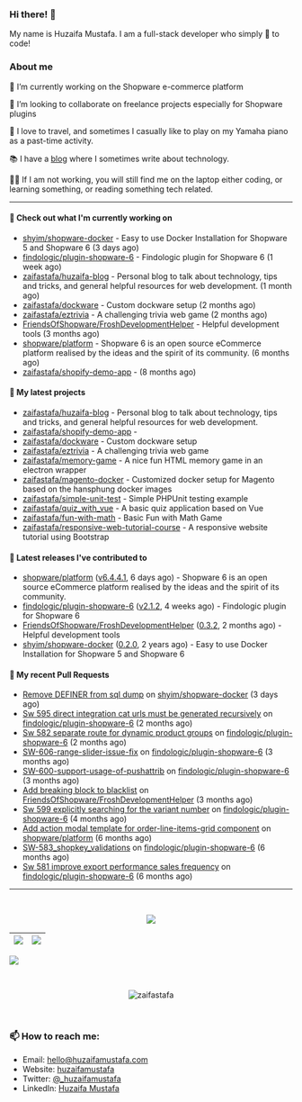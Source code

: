 ### Hi there! 👋

My name is Huzaifa Mustafa. I am a full-stack developer who simply :blue_heart: to code!

### About me 

🔭 I’m currently working on the Shopware e-commerce platform

:briefcase: I’m looking to collaborate on freelance projects especially for Shopware plugins

:musical_keyboard: I love to travel, and sometimes I casually like to play on my Yamaha piano as a past-time activity. 

:books: I have a [blog](https://blog.huzaifamustafa.com) where I sometimes write about technology.

:man_technologist: If I am not working, you will still find me on the laptop either coding, or learning something, or reading something tech related. 

----

#### 👷 Check out what I'm currently working on

- [shyim/shopware-docker](https://github.com/shyim/shopware-docker) - Easy to use Docker Installation for Shopware 5 and Shopware 6 (3 days ago)
- [findologic/plugin-shopware-6](https://github.com/findologic/plugin-shopware-6) - Findologic plugin for Shopware 6 (1 week ago)
- [zaifastafa/huzaifa-blog](https://github.com/zaifastafa/huzaifa-blog) - Personal blog to talk about technology, tips and tricks, and general helpful resources for web development. (1 month ago)
- [zaifastafa/dockware](https://github.com/zaifastafa/dockware) - Custom dockware setup (2 months ago)
- [zaifastafa/eztrivia](https://github.com/zaifastafa/eztrivia) - A challenging trivia web game (2 months ago)
- [FriendsOfShopware/FroshDevelopmentHelper](https://github.com/FriendsOfShopware/FroshDevelopmentHelper) - Helpful development tools (3 months ago)
- [shopware/platform](https://github.com/shopware/platform) - Shopware 6 is an open source eCommerce platform realised by the ideas and the spirit of its community. (6 months ago)
- [zaifastafa/shopify-demo-app](https://github.com/zaifastafa/shopify-demo-app) -  (8 months ago)

#### 🌱 My latest projects

- [zaifastafa/huzaifa-blog](https://github.com/zaifastafa/huzaifa-blog) - Personal blog to talk about technology, tips and tricks, and general helpful resources for web development.
- [zaifastafa/shopify-demo-app](https://github.com/zaifastafa/shopify-demo-app) - 
- [zaifastafa/dockware](https://github.com/zaifastafa/dockware) - Custom dockware setup
- [zaifastafa/eztrivia](https://github.com/zaifastafa/eztrivia) - A challenging trivia web game
- [zaifastafa/memory-game](https://github.com/zaifastafa/memory-game) - A nice fun HTML memory game in an electron wrapper
- [zaifastafa/magento-docker](https://github.com/zaifastafa/magento-docker) - Customized docker setup for Magento based on the hansphung docker images
- [zaifastafa/simple-unit-test](https://github.com/zaifastafa/simple-unit-test) - Simple PHPUnit testing example
- [zaifastafa/quiz_with_vue](https://github.com/zaifastafa/quiz_with_vue) - A basic quiz application based on Vue
- [zaifastafa/fun-with-math](https://github.com/zaifastafa/fun-with-math) - Basic Fun with Math Game
- [zaifastafa/responsive-web-tutorial-course](https://github.com/zaifastafa/responsive-web-tutorial-course) - A responsive website tutorial using Bootstrap

#### 🔭 Latest releases I've contributed to

- [shopware/platform](https://github.com/shopware/platform) ([v6.4.4.1](https://github.com/shopware/platform/releases/tag/v6.4.4.1), 6 days ago) - Shopware 6 is an open source eCommerce platform realised by the ideas and the spirit of its community.
- [findologic/plugin-shopware-6](https://github.com/findologic/plugin-shopware-6) ([v2.1.2](https://github.com/findologic/plugin-shopware-6/releases/tag/v2.1.2), 4 weeks ago) - Findologic plugin for Shopware 6
- [FriendsOfShopware/FroshDevelopmentHelper](https://github.com/FriendsOfShopware/FroshDevelopmentHelper) ([0.3.2](https://github.com/FriendsOfShopware/FroshDevelopmentHelper/releases/tag/0.3.2), 2 months ago) - Helpful development tools
- [shyim/shopware-docker](https://github.com/shyim/shopware-docker) ([0.2.0](https://github.com/shyim/shopware-docker/releases/tag/0.2.0), 2 years ago) - Easy to use Docker Installation for Shopware 5 and Shopware 6

#### 🔨 My recent Pull Requests

- [Remove DEFINER from sql dump](https://github.com/shyim/shopware-docker/pull/127) on [shyim/shopware-docker](https://github.com/shyim/shopware-docker) (3 days ago)
- [Sw 595 direct integration cat urls must be generated recursively](https://github.com/findologic/plugin-shopware-6/pull/196) on [findologic/plugin-shopware-6](https://github.com/findologic/plugin-shopware-6) (2 months ago)
- [Sw 582 separate route for dynamic product groups](https://github.com/findologic/plugin-shopware-6/pull/193) on [findologic/plugin-shopware-6](https://github.com/findologic/plugin-shopware-6) (2 months ago)
- [SW-606-range-slider-issue-fix](https://github.com/findologic/plugin-shopware-6/pull/188) on [findologic/plugin-shopware-6](https://github.com/findologic/plugin-shopware-6) (3 months ago)
- [SW-600-support-usage-of-pushattrib](https://github.com/findologic/plugin-shopware-6/pull/187) on [findologic/plugin-shopware-6](https://github.com/findologic/plugin-shopware-6) (3 months ago)
- [Add breaking block to blacklist](https://github.com/FriendsOfShopware/FroshDevelopmentHelper/pull/27) on [FriendsOfShopware/FroshDevelopmentHelper](https://github.com/FriendsOfShopware/FroshDevelopmentHelper) (3 months ago)
- [Sw 599 explicitly searching for the variant number](https://github.com/findologic/plugin-shopware-6/pull/183) on [findologic/plugin-shopware-6](https://github.com/findologic/plugin-shopware-6) (4 months ago)
- [Add action modal template for order-line-items-grid component](https://github.com/shopware/platform/pull/1729) on [shopware/platform](https://github.com/shopware/platform) (6 months ago)
- [SW-583_shopkey_validations](https://github.com/findologic/plugin-shopware-6/pull/176) on [findologic/plugin-shopware-6](https://github.com/findologic/plugin-shopware-6) (6 months ago)
- [Sw 581 improve export performance sales frequency](https://github.com/findologic/plugin-shopware-6/pull/174) on [findologic/plugin-shopware-6](https://github.com/findologic/plugin-shopware-6) (6 months ago)

----

<br>
<p align="center">
<img src="https://github-readme-streak-stats.herokuapp.com/?user=zaifastafa&count_private=true&layout=compact&theme=tokyonight">
</p>


|![](https://github-readme-stats.vercel.app/api?username=zaifastafa&&show_icons=true&title_color=ffffff&icon_color=bb2acf&text_color=daf7dc&bg_color=151515&count_private=true)|![](https://github-readme-stats.vercel.app/api/top-langs/?username=zaifastafa&layout=compact&theme=tokyonight)|
|-|-|

![](https://activity-graph.herokuapp.com/graph?username=zaifastafa&theme=redical&count_private=true)

<br>
<p align="center"><p align="center"> <img src="https://komarev.com/ghpvc/?username=zaifastafa" alt="zaifastafa"/> </p>  </p>
<br>

### 📫 How to reach me:

- Email: hello@huzaifamustafa.com
- Website: [huzaifamustafa](https://huzaifamustafa.com)
- Twitter: [@_huzaifamustafa](https://twitter.com/_huzaifamustafa)
- LinkedIn: [Huzaifa Mustafa](https://www.linkedin.com/in/zaifastafa/)
